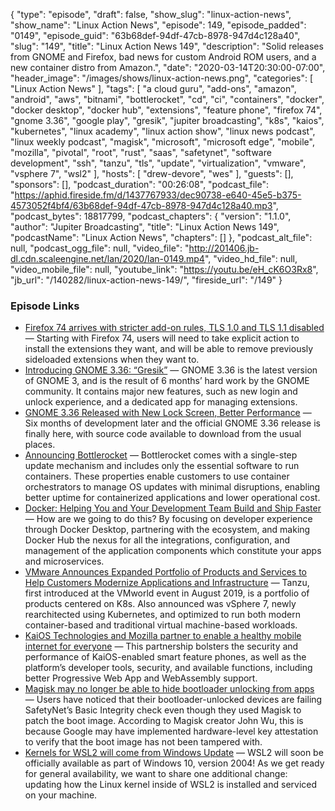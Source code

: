 {
  "type": "episode",
  "draft": false,
  "show_slug": "linux-action-news",
  "show_name": "Linux Action News",
  "episode": 149,
  "episode_padded": "0149",
  "episode_guid": "63b68def-94df-47cb-8978-947d4c128a40",
  "slug": "149",
  "title": "Linux Action News 149",
  "description": "Solid releases from GNOME and Firefox, bad news for custom Android ROM users, and a new container distro from Amazon.",
  "date": "2020-03-14T20:30:00-07:00",
  "header_image": "/images/shows/linux-action-news.png",
  "categories": [
    "Linux Action News"
  ],
  "tags": [
    "a cloud guru",
    "add-ons",
    "amazon",
    "android",
    "aws",
    "bitnami",
    "bottlerocket",
    "cd",
    "ci",
    "containers",
    "docker",
    "docker desktop",
    "docker hub",
    "extensions",
    "feature phone",
    "firefox 74",
    "gnome 3.36",
    "google play",
    "gresik",
    "jupiter broadcasting",
    "k8s",
    "kaios",
    "kubernetes",
    "linux academy",
    "linux action show",
    "linux news podcast",
    "linux weekly podcast",
    "magisk",
    "microsoft",
    "microsoft edge",
    "mobile",
    "mozilla",
    "pivotal",
    "root",
    "rust",
    "saas",
    "safetynet",
    "software development",
    "ssh",
    "tanzu",
    "tls",
    "update",
    "virtualization",
    "vmware",
    "vsphere 7",
    "wsl2"
  ],
  "hosts": [
    "drew-devore",
    "wes"
  ],
  "guests": [],
  "sponsors": [],
  "podcast_duration": "00:26:08",
  "podcast_file": "https://aphid.fireside.fm/d/1437767933/dec90738-e640-45e5-b375-4573052f4bf4/63b68def-94df-47cb-8978-947d4c128a40.mp3",
  "podcast_bytes": 18817799,
  "podcast_chapters": {
    "version": "1.1.0",
    "author": "Jupiter Broadcasting",
    "title": "Linux Action News 149",
    "podcastName": "Linux Action News",
    "chapters": []
  },
  "podcast_alt_file": null,
  "podcast_ogg_file": null,
  "video_file": "http://201406.jb-dl.cdn.scaleengine.net/lan/2020/lan-0149.mp4",
  "video_hd_file": null,
  "video_mobile_file": null,
  "youtube_link": "https://youtu.be/eH_cK6O3Rx8",
  "jb_url": "/140282/linux-action-news-149/",
  "fireside_url": "/149"
}


### Episode Links

  * [Firefox 74 arrives with stricter add-on rules, TLS 1.0 and TLS 1.1 disabled](https://venturebeat.com/2020/03/10/mozilla-firefox-74/ "Firefox 74 arrives with stricter add-on rules, TLS 1.0 and TLS 1.1 disabled") — Starting with Firefox 74, users will need to take explicit action to install the extensions they want, and will be able to remove previously sideloaded extensions when they want to.
  * [Introducing GNOME 3.36: “Gresik”](https://help.gnome.org/misc/release-notes/3.36/ "Introducing GNOME 3.36: “Gresik”") — GNOME 3.36 is the latest version of GNOME 3, and is the result of 6 months’ hard work by the GNOME community. It contains major new features, such as new login and unlock experience, and a dedicated app for managing extensions.
  * [GNOME 3.36 Released with New Lock Screen, Better Performance](https://www.omgubuntu.co.uk/2020/03/gnome-3-36-official-release-announcement "GNOME 3.36 Released with New Lock Screen, Better Performance") — Six months of development later and the official GNOME 3.36 release is finally here, with source code available to download from the usual places.
  * [Announcing Bottlerocket](https://aws.amazon.com/about-aws/whats-new/2020/03/announcing-bottlerocket-a-new-open-source-linux-based-operating-system-optimized-to-run-containers/ "Announcing Bottlerocket") — Bottlerocket comes with a single-step update mechanism and includes only the essential software to run containers. These properties enable customers to use container orchestrators to manage OS updates with minimal disruptions, enabling better uptime for containerized applications and lower operational cost.
  * [Docker: Helping You and Your Development Team Build and Ship Faster](https://www.docker.com/blog/docker-strategy-helping-devs-build-and-ship-faster/ "Docker: Helping You and Your Development Team Build and Ship Faster") — How are we going to do this? By focusing on developer experience through Docker Desktop, partnering with the ecosystem, and making Docker Hub the nexus for all the integrations, configuration, and management of the application components which constitute your apps and microservices. 
  * [VMware Announces Expanded Portfolio of Products and Services to Help Customers Modernize Applications and Infrastructure](https://www.vmware.com/company/news/releases/vmw-newsfeed.VMware-Announces-Expanded-Portfolio-of-Products-and-Services-to-Help-Customers-Modernize-Applications-and-Infrastructure.7ee66a70-1564-49d6-9d6b-730016ce92dc.html "VMware Announces Expanded Portfolio of Products and Services to Help Customers Modernize Applications and Infrastructure") — Tanzu, first introduced at the VMworld event in August 2019, is a portfolio of products centered on K8s. Also announced was vSphere 7, newly rearchitected using Kubernetes, and optimized to run both modern container-based and traditional virtual machine-based workloads.
  * [KaiOS Technologies and Mozilla partner to enable a healthy mobile internet for everyone](https://www.kaiostech.com/press/kaios-technologies-and-mozilla-partner-to-enable-a-healthy-mobile-internet-for-everyone/ "KaiOS Technologies and Mozilla partner to enable a healthy mobile internet for everyone") — This partnership bolsters the security and performance of KaiOS-enabled smart feature phones, as well as the platform’s developer tools, security, and available functions, including better Progressive Web App and WebAssembly support. 
  * [Magisk may no longer be able to hide bootloader unlocking from apps](https://www.xda-developers.com/magisk-no-longer-hide-bootloader-unlock-status/ "Magisk may no longer be able to hide bootloader unlocking from apps") — Users have noticed that their bootloader-unlocked devices are failing SafetyNet’s Basic Integrity check even though they used Magisk to patch the boot image. According to Magisk creator John Wu, this is because Google may have implemented hardware-level key attestation to verify that the boot image has not been tampered with. 
  * [Kernels for WSL2 will come from Windows Update](https://devblogs.microsoft.com/commandline/wsl2-will-be-generally-available-in-windows-10-version-2004/ "Kernels for WSL2 will come from Windows Update") — WSL2 will soon be officially available as part of Windows 10, version 2004! As we get ready for general availability, we want to share one additional change: updating how the Linux kernel inside of WSL2 is installed and serviced on your machine. 


